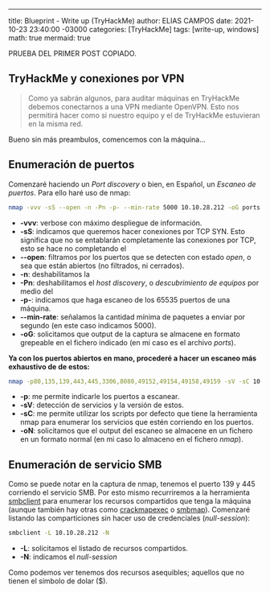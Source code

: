 ---
title: Blueprint - Write up (TryHackMe)
author: ELIAS CAMPOS
date: 2021-10-23 23:40:00 -03000 
categories: [TryHackMe]
tags: [write-up, windows]
math: true
mermaid: true


PRUEBA DEL PRIMER POST COPIADO.




## TryHackMe y conexiones por VPN

> Como ya sabrán algunos, para auditar máquinas en TryHackMe debemos conectarnos a una VPN mediante OpenVPN. Esto nos permitirá hacer como si nuestro equipo y el de TryHackMe estuvieran en la misma red.



Bueno sin más preambulos, comencemos con la máquina...


## **Enumeración de puertos**

Comenzaré haciendo un *Port discovery* o bien, en Español, un *Escaneo de puertos*. Para ello haré uso de nmap:

```bash
nmap -vvv -sS --open -n -Pn -p- --min-rate 5000 10.10.28.212 -oG ports
```

* **-vvv**: verbose con máximo despliegue de información.
* **-sS**: indicamos que queremos hacer conexiones por TCP SYN. Esto significa que no se entablarán completamente las conexiones por TCP, esto se hace no completando el 
* **\--open**: filtramos por los puertos que se detecten con estado *open*, o sea que están abiertos (no filtrados, ni cerrados).
* **-n**: deshabilitamos la 
* **-Pn**: deshabilitamos el *host discovery*, o *descubrimiento de equipos* por medio del 
* **-p-**: indicamos que haga escaneo de los 65535 puertos de una máquina.
* **--min-rate**: señalamos la cantidad mínima de paquetes a enviar por segundo (en este caso indicamos 5000).
* **-oG**: solicitamos que output de la captura se almacene en formato grepeable en el fichero indicado (en mi caso es el archivo *ports*). 



**Ya con los puertos abiertos en mano, procederé a hacer un escaneo más exhaustivo de de estos:**

```bash
nmap -p80,135,139,443,445,3306,8080,49152,49154,49158,49159 -sV -sC 10.10.28.212 -oN nmap
```

* **-p**: me permite indicarle los puertos a escanear.
* **-sV**: detección de servicios y la versión de estos. 
* **-sC**: me permite utilizar los scripts por defecto que tiene la herramienta nmap para enumerar los servicios que estén corriendo en los puertos.
* **-oN**: solicitamos que el output del escaneo se almacene en un fichero en un formato normal (en mi caso lo almaceno en el fichero *nmap*).  


## **Enumeración de servicio SMB**

Como se puede notar en la captura de nmap, tenemos el puerto 139 y 445 corriendo el servicio SMB. Por esto mismo recurriremos a 
la herramienta [smbclient]() para enumerar los recursos compartidos que tenga la máquina (aunque también hay otras como 
[crackmapexec]() o [smbmap]()). 
Comenzaré listando las comparticiones sin hacer uso de credenciales (*null-session*):

```bash
smbclient -L 10.10.28.212 -N
```

* **-L**: solicitamos el listado de recursos compartidos.
* **-N**: indicamos el *null-session*   

Como podemos ver tenemos dos recursos asequibles; aquellos que no tienen el símbolo de dolar ($).
